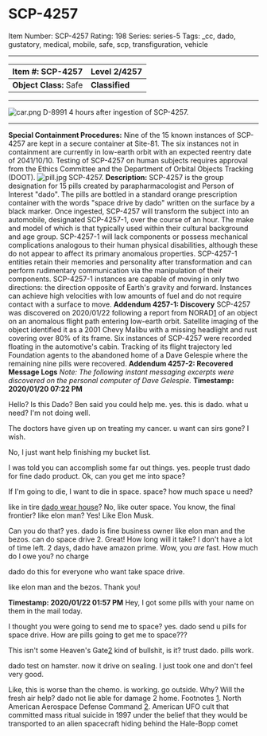 # SCP-4257
Item Number: SCP-4257
Rating: 198
Series: series-5
Tags: _cc, dado, gustatory, medical, mobile, safe, scp, transfiguration, vehicle

---

**Item #:** SCP-4257 | **Level 2/4257**  
---|---  
**Object Class:** Safe | **Classified**  
* * *
![car.png](https://scp-wiki.wdfiles.com/local--files/scp-4257/car.png)
D-8991 4 hours after ingestion of SCP-4257.
* * *
**Special Containment Procedures:** Nine of the 15 known instances of SCP-4257 are kept in a secure container at Site-81. The six instances not in containment are currently in low-earth orbit with an expected reentry date of 2041/10/10. Testing of SCP-4257 on human subjects requires approval from the Ethics Committee and the Department of Orbital Objects Tracking (DOOT).
![pill.jpg](https://scp-wiki.wdfiles.com/local--files/scp-4257/pill.jpg)
SCP-4257.
**Description:** SCP-4257 is the group designation for 15 pills created by parapharmacologist and Person of Interest "dado". The pills are bottled in a standard orange prescription container with the words "space drive by dado" written on the surface by a black marker.
Once ingested, SCP-4257 will transform the subject into an automobile, designated SCP-4257-1, over the course of an hour. The make and model of which is that typically used within their cultural background and age group. SCP-4257-1 will lack components or possess mechanical complications analogous to their human physical disabilities, although these do not appear to affect its primary anomalous properties. SCP-4257-1 entities retain their memories and personality after transformation and can perform rudimentary communication via the manipulation of their components.
SCP-4257-1 instances are capable of moving in only two directions: the direction opposite of Earth's gravity and forward. Instances can achieve high velocities with low amounts of fuel and do not require contact with a surface to move.
**Addendum 4257-1: Discovery**
SCP-4257 was discovered on 2020/01/22 following a report from NORAD[1](javascript:;) of an object on an anomalous flight path entering low-earth orbit. Satellite imaging of the object identified it as a 2001 Chevy Malibu with a missing headlight and rust covering over 80% of its frame. Six instances of SCP-4257 were recorded floating in the automotive's cabin. Tracking of its flight trajectory led Foundation agents to the abandoned home of a Dave Gelespie where the remaining nine pills were recovered.
**Addendum 4257-2: Recovered Message Logs**
_Note: The following instant messaging excerpts were discovered on the personal computer of Dave Gelespie._
**Timestamp: 2020/01/20 07:22 PM**
  

Hello? Is this Dado? Ben said you could help me.
yes. this is dado. what u need?
I'm not doing well.  
  
The doctors have given up on treating my cancer.
u want can sirs gone?
I wish.  
  
No, I just want help finishing my bucket list.  
  
I was told you can accomplish some far out things.
yes. people trust dado for fine dado product.
Ok, can you get me into space?  
  
If I'm going to die, I want to die in space.
space? how much space u need?  
  
like in tire [dado wear house](http://www.scp-wiki.net/scp-4525)?
No, like outer space. You know, the final frontier?
like elon man?
Yes! Like Elon Musk.  
  
Can you do that?
yes. dado is fine business owner like elon man and the bezos. can do space drive 2.
Great! How long will it take? I don't have a lot of time left.
2 days, dado have amazon prime.
Wow, you _are_ fast. How much do I owe you?
no charge  
  
dado do this for everyone who want take space drive.  
  
like elon man and the bezos.
Thank you!
  

**Timestamp: 2020/01/22 01:57 PM**
Hey, I got some pills with your name on them in the mail today.  
  
I thought you were going to send me to space?
yes. dado send u pills for space drive.
How are pills going to get me to space???  
  
This isn't some Heaven's Gate[2](javascript:;) kind of bullshit, is it?
trust dado. pills work.  
  
dado test on hamster. now it drive on sealing.
I just took one and don't feel very good.  
  
Like, this is worse than the chemo.
is working. go outside.
Why? Will the fresh air help?
dado not lie able for damage 2 home.
Footnotes
[1](javascript:;). North American Aerospace Defense Command
[2](javascript:;). American UFO cult that committed mass ritual suicide in 1997 under the belief that they would be transported to an alien spacecraft hiding behind the Hale-Bopp comet